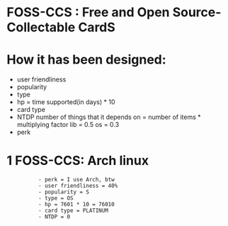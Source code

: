 
# FOSS-CCS : Free and Open Source-Collectable CardS

# How it has been designed:
- user friendliness 
- popularity
- type 
- hp = time supported(in days) * 10
- card type
- NTDP    number of things that it depends on  = number of items * multiplying factor 
                                                                   lib = 0.5
                                                                   os = 0.3
- perk


# 1 FOSS-CCS: Arch linux 
              - perk = I use Arch, btw
              - user friendliness = 40%
              - popularity = S 
              - type = OS 
              - hp = 7601 * 10 = 76010
              - card type = PLATINUM
              - NTDP = 0

